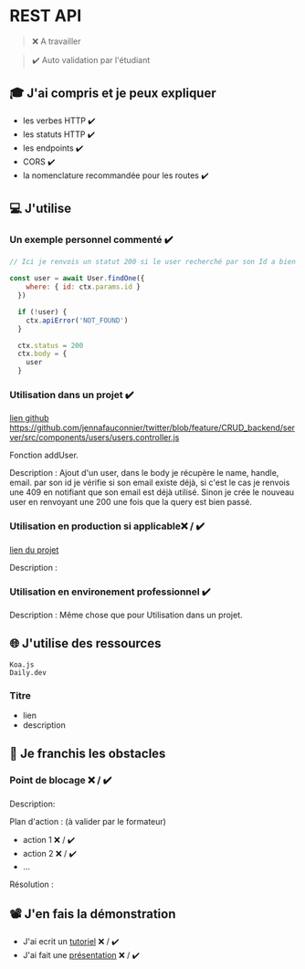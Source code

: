 # REST API

> ❌ A travailler

> ✔️ Auto validation par l'étudiant

## 🎓 J'ai compris et je peux expliquer

- les verbes HTTP ✔️
- les statuts HTTP ✔️
- les endpoints ✔️
- CORS ✔️
- la nomenclature recommandée pour les routes ✔️

## 💻 J'utilise

### Un exemple personnel commenté ✔️

```javascript
// Ici je renvois un statut 200 si le user recherché par son Id a bien été trouver. Si je ne le trouve pas, j'envois une apiError qui notifie Not Found.

const user = await User.findOne({
    where: { id: ctx.params.id }
  })

  if (!user) {
    ctx.apiError('NOT_FOUND')
  }

  ctx.status = 200
  ctx.body = {
    user
  }

```


### Utilisation dans un projet ✔️

[lien github](...)
https://github.com/jennafauconnier/twitter/blob/feature/CRUD_backend/server/src/components/users/users.controller.js

Fonction addUser.

Description : Ajout d'un user, dans le body je récupère le name, handle, email. par son id je vérifie si son email existe déjà, si c'est le cas je renvois une 409 en notifiant que son email est déjà utilisé. Sinon je crée le nouveau user en renvoyant une 200 une fois que la query est bien passé. 

### Utilisation en production si applicable❌ / ✔️

[lien du projet](...)

Description :

### Utilisation en environement professionnel ✔️

Description : Même chose que pour Utilisation dans un projet.

## 🌐 J'utilise des ressources
    Koa.js
    Daily.dev
### Titre

- lien
- description 

## 🚧 Je franchis les obstacles

### Point de blocage ❌ / ✔️

Description:

Plan d'action : (à valider par le formateur)

- action 1 ❌ / ✔️
- action 2 ❌ / ✔️
- ...

Résolution :

## 📽️ J'en fais la démonstration

- J'ai ecrit un [tutoriel](...) ❌ / ✔️
- J'ai fait une [présentation](...) ❌ / ✔️
